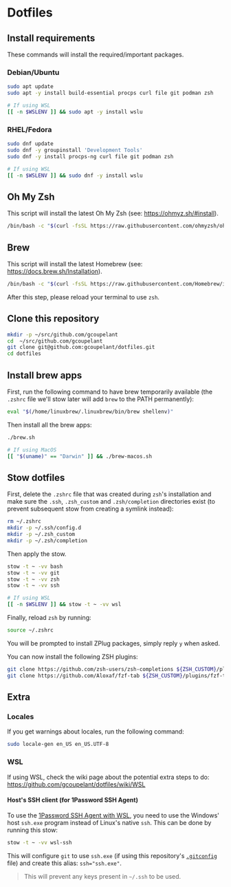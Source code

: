 # Dotfiles

## Install requirements

These commands will install the required/important packages.

### Debian/Ubuntu
```bash
sudo apt update
sudo apt -y install build-essential procps curl file git podman zsh

# If using WSL
[[ -n $WSLENV ]] && sudo apt -y install wslu
```

### RHEL/Fedora
```bash
sudo dnf update
sudo dnf -y groupinstall 'Development Tools'
sudo dnf -y install procps-ng curl file git podman zsh

# If using WSL
[[ -n $WSLENV ]] && sudo dnf -y install wslu
```

## Oh My Zsh
This script will install the latest Oh My Zsh (see: https://ohmyz.sh/#install).
```bash
/bin/bash -c "$(curl -fsSL https://raw.githubusercontent.com/ohmyzsh/ohmyzsh/master/tools/install.sh)"
```

## Brew
This script will install the latest Homebrew (see: https://docs.brew.sh/Installation).
```bash
/bin/bash -c "$(curl -fsSL https://raw.githubusercontent.com/Homebrew/install/HEAD/install.sh)"
```

After this step, please reload your terminal to use `zsh`.

## Clone this repository

```bash
mkdir -p ~/src/github.com/gcoupelant
cd  ~/src/github.com/gcoupelant
git clone git@github.com:gcoupelant/dotfiles.git
cd dotfiles
```

## Install brew apps

First, run the following command to have brew temporarily available (the `.zshrc` file we'll stow later will add `brew` to the PATH permanently):
```bash
eval "$(/home/linuxbrew/.linuxbrew/bin/brew shellenv)"
```

Then install all the brew apps:
```bash
./brew.sh

# If using MacOS
[[ "$(uname)" == "Darwin" ]] && ./brew-macos.sh
```

## Stow dotfiles

First, delete the `.zshrc` file that was created during `zsh`'s installation and make sure the `.ssh`, `.zsh_custom` and `.zsh/completion` directories exist (to prevent subsequent stow from creating a symlink instead):

```bash
rm ~/.zshrc
mkdir -p ~/.ssh/config.d
mkdir -p ~/.zsh_custom
mkdir -p ~/.zsh/completion
```

Then apply the stow.
```bash
stow -t ~ -vv bash
stow -t ~ -vv git
stow -t ~ -vv zsh
stow -t ~ -vv ssh

# If using WSL
[[ -n $WSLENV ]] && stow -t ~ -vv wsl
```

Finally, reload `zsh` by running:
```bash
source ~/.zshrc
```

You will be prompted to install ZPlug packages, simply reply `y` when asked.

You can now install the following ZSH plugins:
```bash
git clone https://github.com/zsh-users/zsh-completions ${ZSH_CUSTOM}/plugins/zsh-completions
git clone https://github.com/Aloxaf/fzf-tab ${ZSH_CUSTOM}/plugins/fzf-tab
```

## Extra

### Locales
If you get warnings about locales, run the following command:
```bash
sudo locale-gen en_US en_US.UTF-8
```

### WSL
If using WSL, check the wiki page about the potential extra steps to do: https://github.com/gcoupelant/dotfiles/wiki/WSL

#### Host's SSH client (for 1Password SSH Agent)

To use the [1Password SSH Agent with WSL](https://developer.1password.com/docs/ssh/integrations/wsl/), you need to use the Windows' host `ssh.exe` program instead of Linux's native `ssh`. This can be done by running this stow:

```bash
stow -t ~ -vv wsl-ssh
```

This will configure `git` to use `ssh.exe` (if using this repository's [`.gitconfig`](git/.gitconfig#L15) file) and create this alias: `ssh="ssh.exe"`.

> This will prevent any keys present in `~/.ssh` to be used.
